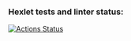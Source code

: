 ### Hexlet tests and linter status:
[![Actions Status](https://github.com/ava239/frontend-project-lvl3/workflows/hexlet-check/badge.svg)](https://github.com/ava239/frontend-project-lvl3/actions)